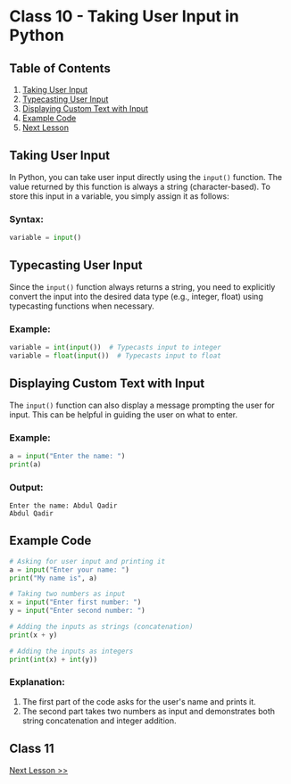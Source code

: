 # Class 10 - Taking User Input in Python

## Table of Contents
1. [Taking User Input](#taking-user-input)
2. [Typecasting User Input](#typecasting-user-input)
3. [Displaying Custom Text with Input](#displaying-custom-text-with-input)
4. [Example Code](#example-code)
5. [Next Lesson](#next-lesson)

## Taking User Input
In Python, you can take user input directly using the `input()` function. The value returned by this function is always a string (character-based). To store this input in a variable, you simply assign it as follows:

### Syntax:
```python
variable = input()
```

## Typecasting User Input
Since the `input()` function always returns a string, you need to explicitly convert the input into the desired data type (e.g., integer, float) using typecasting functions when necessary.

### Example:
```python
variable = int(input())  # Typecasts input to integer
variable = float(input())  # Typecasts input to float
```

## Displaying Custom Text with Input
The `input()` function can also display a message prompting the user for input. This can be helpful in guiding the user on what to enter.

### Example:
```python
a = input("Enter the name: ")
print(a)
```

### Output:
```
Enter the name: Abdul Qadir
Abdul Qadir
```

## Example Code
```python
# Asking for user input and printing it
a = input("Enter your name: ")
print("My name is", a)

# Taking two numbers as input
x = input("Enter first number: ")
y = input("Enter second number: ")

# Adding the inputs as strings (concatenation)
print(x + y)

# Adding the inputs as integers
print(int(x) + int(y))
```

### Explanation:
1. The first part of the code asks for the user's name and prints it.
2. The second part takes two numbers as input and demonstrates both string concatenation and integer addition.

## Class 11
[Next Lesson >>]()
